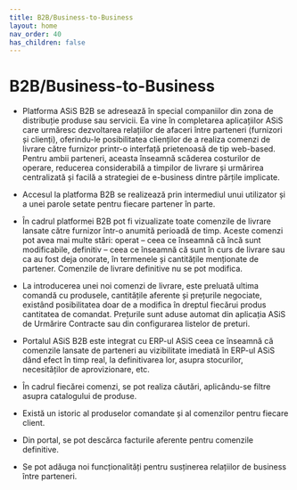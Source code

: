 ```yaml
---
title: B2B/Business-to-Business
layout: home
nav_order: 40
has_children: false
---
```

# B2B/Business-to-Business

- Platforma ASiS B2B se adresează în special companiilor din zona de distribuție produse sau servicii. Ea vine în completarea aplicațiilor ASiS care urmăresc dezvoltarea relațiilor de afaceri între parteneri (furnizori și clienți), oferindu-le posibilitatea clienților de a realiza comenzi de livrare către furnizor printr-o interfață prietenoasă de tip web-based. Pentru ambii parteneri, aceasta înseamnă scăderea costurilor de operare, reducerea considerabilă a timpilor de livrare și urmărirea centralizată și facilă a strategiei de e-business dintre părțile implicate.

- Accesul la platforma B2B se realizează prin intermediul unui utilizator și a unei parole setate pentru fiecare partener în parte.
- În cadrul platformei B2B pot fi vizualizate toate comenzile de livrare lansate către furnizor într-o anumită perioadă de timp. Aceste comenzi pot avea mai multe stări: operat – ceea ce înseamnă că încă sunt modificabile, definitiv – ceea ce înseamnă că sunt în curs de livrare sau ca au fost deja onorate, în termenele și cantitățile menționate de partener. Comenzile de livrare definitive nu se pot modifica.
- La introducerea unei noi comenzi de livrare, este preluată ultima comandă cu produsele, cantitățile aferente și prețurile negociate, existând posibilitatea doar de a modifica în dreptul fiecărui produs cantitatea de comandat. Prețurile sunt aduse automat din aplicația ASiS de Urmărire Contracte sau din configurarea listelor de preturi.
- Portalul ASiS B2B este integrat cu ERP-ul ASiS ceea ce înseamnă că comenzile lansate de parteneri au vizibilitate imediată în ERP-ul ASiS dând efect în timp real, la definitivarea lor, asupra stocurilor, necesităților de aprovizionare, etc.
- În cadrul fiecărei comenzi, se pot realiza căutări, aplicându-se filtre asupra catalogului de produse.
- Există un istoric al produselor comandate și al comenzilor pentru fiecare client.
- Din portal, se pot descărca facturile aferente pentru comenzile definitive.
- Se pot adăuga noi funcționalități pentru susținerea relațiilor de business între parteneri.
